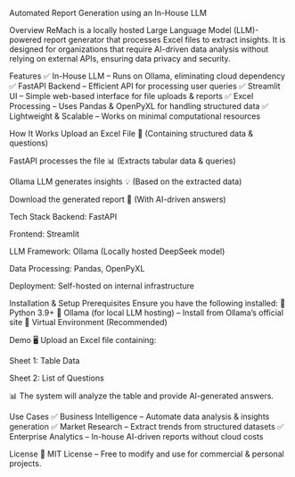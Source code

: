 Automated Report Generation using an In-House LLM

Overview
ReMach is a locally hosted Large Language Model (LLM)-powered report generator that processes Excel files to extract insights. It is designed for organizations that require AI-driven data analysis without relying on external APIs, ensuring data privacy and security.

Features
✅ In-House LLM – Runs on Ollama, eliminating cloud dependency
✅ FastAPI Backend – Efficient API for processing user queries
✅ Streamlit UI – Simple web-based interface for file uploads & reports
✅ Excel Processing – Uses Pandas & OpenPyXL for handling structured data
✅ Lightweight & Scalable – Works on minimal computational resources

How It Works
Upload an Excel File 📂 (Containing structured data & questions)

FastAPI processes the file 📊 (Extracts tabular data & queries)

Ollama LLM generates insights 💡 (Based on the extracted data)

Download the generated report 📜 (With AI-driven answers)

Tech Stack
Backend: FastAPI

Frontend: Streamlit

LLM Framework: Ollama (Locally hosted DeepSeek model)

Data Processing: Pandas, OpenPyXL

Deployment: Self-hosted on internal infrastructure

Installation & Setup
Prerequisites
Ensure you have the following installed:
🔹 Python 3.9+
🔹 Ollama (for local LLM hosting) – Install from Ollama’s official site
🔹 Virtual Environment (Recommended)

Demo
🖥️ Upload an Excel file containing:

Sheet 1: Table Data

Sheet 2: List of Questions

📊 The system will analyze the table and provide AI-generated answers.

Use Cases
✅ Business Intelligence – Automate data analysis & insights generation
✅ Market Research – Extract trends from structured datasets
✅ Enterprise Analytics – In-house AI-driven reports without cloud costs

License
📜 MIT License – Free to modify and use for commercial & personal projects.



